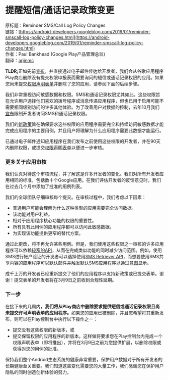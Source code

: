 # 提醒短信/通话记录政策变更

原标题：Reminder SMS/Call Log Policy Changes  
链接：[https://android-developers.googleblog.com/2019/01/reminder-smscall-log-policy-changes.html](https://android-developers.googleblog.com/2019/01/reminder-smscall-log-policy-changes.html)  
作者：Paul Bankhead (Google Play产品管理总监)  
翻译：[arjinmc](https://github.com/arjinmc)  

<strong>TLDR;</strong>正如先前[宣布](https://android-developers.googleblog.com/2018/10/providing-safe-and-secure-experience.html)，并直接通过电子邮件传达给开发者，我们会从谷歌应用程序Play商店删除没有提交权限申报表而需要询问的短信或通话记录权限的应用。如果您尚未提交[权限声明表单](https://support.google.com/googleplay/android-developer/answer/9047303)并删除了您的应用，请参阅下面的后续步骤。

我们非常重视访问敏感数据和权限。SMS和通话记录权限尤其如此，这些权限旨在允许用户选择他们喜欢的拨号程序或消息传递应用程序，但也已用于启用可能不需要相同级别访问的许多其他体验。为了改善用户对数据的控制，去年10月我们[宣布](https://android-developers.googleblog.com/2018/10/providing-safe-and-secure-experience.html)限制开发者访问SMS和通话记录权限。

我们的[新政策](https://play.google.com/about/privacy-security-deception/permissions/)旨在确保要求这些权限的应用程序需要完全和持续访问敏感数据才能完成应用程序的主要用例，并且用户将理解为什么应用程序需要此数据才能运行。

已通过电子邮件通知应用程序在我们发布之前使用这些权限的开发者，并在90天内删除权限，或提交[权限声明表单](https://support.google.com/googleplay/android-developer/answer/9047303)以便进一步审核。

### 更多关于应用审核

我们认真对待这个审核流程，并了解这是许多开发者的变化。我们对所有开发者应用相同的标准，包括数十个Google应用。在我们评估开发者的反馈意见时，我们在过去几个月中添加了批准的用例列表。

我们的全球团队仔细审核每个提交。在审核过程中，我们考虑以下因素：

* 普通用户可能会理解为什么这种类型的应用需要完全访问数据。
* 该功能对用户利益。
* 相对于应用程序核心功能的权限的重要性。
* 所有具有此用例的应用程序都可以访问此敏感数据。
* 为实现该功能提供更窄的替代方案。

通过此更改，将不再允许某些用例。但是，我们使用这些权限之一审核的许多应用程序可以依赖[较窄的API](https://support.google.com/googleplay/android-developer/answer/9047303)，从而在完成类似功能的同时减少访问范围。例如，使用SMS进行帐户验证的开发者可以选择使用[SMS Retriever API](https://developers.google.com/identity/sms-retriever/overview)，而想要使用SMS共享内容的应用程序可以默认邮件并触发默认SMS应用程序以通过[意图](https://developer.android.com/guide/components/intents-common)显示。

成千上万的开发者已经重新提交了他们的应用程序以支持新政策或已提交表单。谢谢！提交表单的开发者将在3月9日之前收到合规性延期。

### 下一步

在接下来的几周内，<strong>我们将从Play商店中删除要求提供短信或通话记录权限且尚未提交许可声明表单的应用程序。</strong>如果您的应用已被删除，并且您希望将其重新发布，则可以在Play控制台中执行以下操作之一：

* 提交没有这些权限的新版本，或
* 提交保留权限的应用程序的新版本。这样做将要求您在Play控制台内完成一个权限声明表单（即将推出），并将在3月9日之前为您提供扩展，以删除权限或获得对您的用例的批准。

保持我们整个Android生态系统的健康非常重要，保护用户数据对于所有开发者的长期健康至关重要。我们知道这些变化需要您的大量工作，我们感谢您在保护用户隐私的同时创造创新体验的努力。